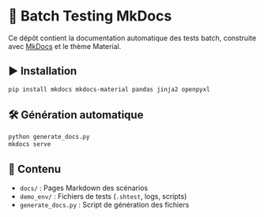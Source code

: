 
# 📘 Batch Testing MkDocs

Ce dépôt contient la documentation automatique des tests batch, construite avec [MkDocs](https://www.mkdocs.org/) et le thème Material.

## ▶️ Installation

```bash
pip install mkdocs mkdocs-material pandas jinja2 openpyxl
```

## 🛠️ Génération automatique

```bash
python generate_docs.py
mkdocs serve
```

## 📂 Contenu

- `docs/` : Pages Markdown des scénarios
- `demo_env/` : Fichiers de tests (`.shtest`, logs, scripts)
- `generate_docs.py` : Script de génération des fichiers
